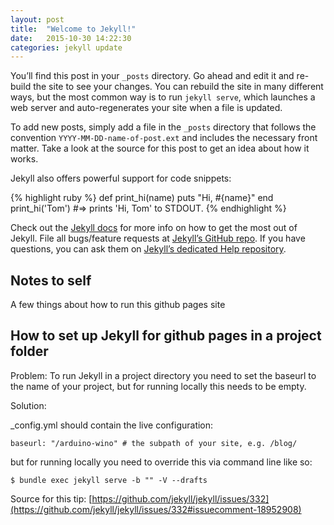 ```yaml
---
layout: post
title:  "Welcome to Jekyll!"
date:   2015-10-30 14:22:30
categories: jekyll update
---
```

You’ll find this post in your `_posts` directory. Go ahead and edit it and re-build the site to see your changes. You can rebuild the site in many different ways, but the most common way is to run `jekyll serve`, which launches a web server and auto-regenerates your site when a file is updated.

To add new posts, simply add a file in the `_posts` directory that follows the convention `YYYY-MM-DD-name-of-post.ext` and includes the necessary front matter. Take a look at the source for this post to get an idea about how it works.

Jekyll also offers powerful support for code snippets:

{% highlight ruby %}
def print_hi(name)
  puts "Hi, #{name}"
end
print_hi('Tom')
#=> prints 'Hi, Tom' to STDOUT.
{% endhighlight %}

Check out the [Jekyll docs][jekyll] for more info on how to get the most out of Jekyll. File all bugs/feature requests at [Jekyll’s GitHub repo][jekyll-gh]. If you have questions, you can ask them on [Jekyll’s dedicated Help repository][jekyll-help].

## Notes to self

A few things about how to run this github pages site

## How to set up Jekyll for github pages in a project folder

Problem: To run Jekyll in a project directory you need to set the
baseurl to the name of your project, but for running locally this
needs to be empty.

Solution: 

_config.yml should contain the live configuration: 

```
baseurl: "/arduino-wino" # the subpath of your site, e.g. /blog/
```

but for running locally you need to override this via command line like so: 

```
$ bundle exec jekyll serve -b "" -V --drafts
```

Source for this tip: [https://github.com/jekyll/jekyll/issues/332](https://github.com/jekyll/jekyll/issues/332#issuecomment-18952908)


[jekyll]:      http://jekyllrb.com
[jekyll-gh]:   https://github.com/jekyll/jekyll
[jekyll-help]: https://github.com/jekyll/jekyll-help
